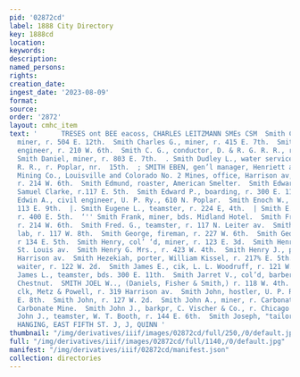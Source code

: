 ```yaml
---
pid: '02872cd'
label: 1888 City Directory
key: 1888cd
location: 
keywords: 
description: 
named_persons: 
rights: 
creation_date: 
ingest_date: '2023-08-09'
format: 
source: 
order: '2872'
layout: cmhc_item
text: '      TRESES ont BEE eacoss, CHARLES LEITZMANN SMEs CSM  Smith Charles A.,
  miner, r. 504 E. 12th.  Smith Charles G., miner, r. 415 E. 7th.  Smith Charles H.,
  engineer, r. 210 W. 6th.  Smith C. G., conductor, D. & R. G. R. R., r. 116 W. 11th.  *
  Smith Daniel, miner, r. 803 E. 7th.  . Smith Dudley L., water service, D. & R. G.
  R. R., r. Poplar, nr.  15th.  ; SMITH EBEN, gen’l manager, Henriett and Maid Cons.
  Mining Co., Louisville and Colorado No. 2 Mines, office, Harrison av, sw. cor. Chestnut,
  r. 214 W. 6th.  Smith Edmund, roaster, American Smelter.  Smith Edward, waiter,
  Samuel Clarke, r.117 E. 5th.  Smith Edward P., boarding, r. 300 E. 11th.  Smith
  Edwin A., civil engineer, U. P. Ry., 610 N. Poplar.  Smith Enoch W., shoemkr, r.
  113 E. 9th.  |. Smith Eugene L., teamster, r. 224 E, 4th.  | Smith E. F., engineer,
  r. 400 E. 5th.  ‘'' Smith Frank, miner, bds. Midland Hotel.  Smith Frank L., student,
  r. 214 W. 6th.  Smith Fred. G., teamster, r. 117 N. Leiter av.  Smith Garrett, col’d,
  lab, r. 117 W. 8th.  Smith George, fireman, r. 227 W. 6th.  Smith George W., lab,
  r 134 E. 5th.  Smith Henry, col’ ‘d, miner, r. 123 E. 3d.  Smith Henry C., r. 7
  St. Louis av.  Smith Henry G. Mrs., r. 423 W. 4th.  Smith Henry J., physician, 303
  Harrison av.  Smith Hezekiah, porter, William Kissel, r. 217% E. 5th.  Smith James,
  waiter, r. 122 W. 2d.  Smith James E., cik, L. L. Woodruff, r. 121 W. Chestnut.  Smith
  James L., teamster, bds. 300 E. 11th.  Smith Jarret V., col’d, barber, r. 504 W.
  Chestnut.  SMITH JOEL W.., (Daniels, Fisher & Smith,) r. 118 W. 4th.  Smith John,
  clk, Metz & Powell, r. 319 Harrison av.  Smith John, hostler, U. P. Ry., r. 227
  E. 8th.  Smith John, r. 127 W. 2d.  Smith John A., miner, r. Carbonate Hill, ur.
  Carbonate Mine.  Smith John J., barkpr, C. Vischer & Co., r. Chicago Blk.  Smith
  John J., teamster, W. T. Booth, r. 144 E. 6th.  Smith Joseph, "tailor, Hogan & Hoffetead.  PAPER
  HANGING, EAST FIFTH ST. J, J, QUINN '
thumbnail: "/img/derivatives/iiif/images/02872cd/full/250,/0/default.jpg"
full: "/img/derivatives/iiif/images/02872cd/full/1140,/0/default.jpg"
manifest: "/img/derivatives/iiif/02872cd/manifest.json"
collection: directories
---
```

